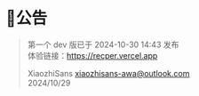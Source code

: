 # 📰公告
> 第一个 dev 版已于 2024-10-30 14:43 发布 <br />
> 体验链接：https://recper.vercel.app
> 
> XiaozhiSans <xiaozhisans-awa@outlook.com> <br />
> 2024/10/29
